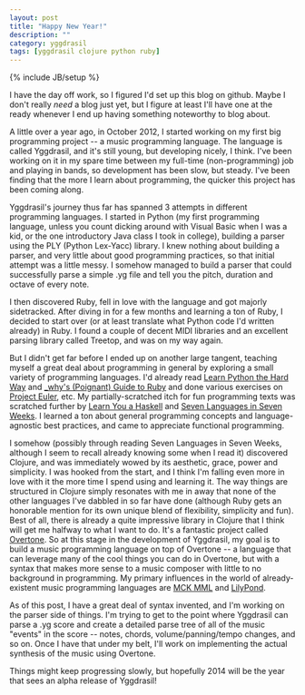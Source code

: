 ```yaml
---
layout: post
title: "Happy New Year!"
description: ""
category: yggdrasil
tags: [yggdrasil clojure python ruby]
---
```

{% include JB/setup %}

I have the day off work, so I figured I'd set up this blog on github. Maybe I don't really *need* a blog just yet, but I figure at least I'll have one at the ready whenever I end up having something noteworthy to blog about.

A little over a year ago, in October 2012, I started working on my first big programming project -- a music programming language. The language is called Yggdrasil, and it's still young, but developing nicely, I think. I've been working on it in my spare time between my full-time (non-programming) job and playing in bands, so development has been slow, but steady. I've been finding that the more I learn about programming, the quicker this project has been coming along.

Yggdrasil's journey thus far has spanned 3 attempts in different programming languages. I started in Python (my first programming language, unless you count dicking around with Visual Basic when I was a kid, or the one introductory Java class I took in college), building a parser using the PLY (Python Lex-Yacc) library. I knew nothing about building a parser, and very little about good programming practices, so that initial attempt was a little messy. I somehow managed to build a parser that could successfully parse a simple .yg file and tell you the pitch, duration and octave of every note.

I then discovered Ruby, fell in love with the language and got majorly sidetracked. After diving in for a few months and learning a ton of Ruby, I decided to start over (or at least translate what Python code I'd written already) in Ruby. I found a couple of decent MIDI libraries and an excellent parsing library called Treetop, and was on my way again.

But I didn't get far before I ended up on another large tangent, teaching myself a great deal about programming in general by exploring a small variety of programming languages. I'd already read [Learn Python the Hard Way][lpthw] and [_why's (Poignant) Guide to Ruby][wpgtr] and done various exercises on [Project Euler][euler], etc. My partially-scratched itch for fun programming texts was scratched further by [Learn You a Haskell][lyah] and [Seven Languages in Seven Weeks][7li7w]. I learned a ton about general programming concepts and language-agnostic best practices, and came to appreciate functional programming. 

I somehow (possibly through reading Seven Languages in Seven Weeks, although I seem to recall already knowing some when I read it) discovered Clojure, and was immediately wowed by its aesthetic, grace, power and simplicity. I was hooked from the start, and I think I'm falling even more in love with it the more time I spend using and learning it. The way things are structured in Clojure simply resonates with me in away that none of the other languages I've dabbled in so far have done (although Ruby gets an honorable mention for its own unique blend of flexibility, simplicity and fun). Best of all, there is already a quite impressive library in Clojure that I think will get me halfway to what I want to do. It's a fantastic project called [Overtone][overtone]. So at this stage in the development of Yggdrasil, my goal is to build a music programming language on top of Overtone -- a language that can leverage many of the cool things you can do in Overtone, but with a syntax that makes more sense to a music composer with little to no background in programming. My primary influences in the world of already-existent music programming languages are [MCK MML][mml] and [LilyPond][lilypond]. 

As of this post, I have a great deal of syntax invented, and I'm working on the parser side of things. I'm trying to get to the point where Yggdrasil can parse a .yg score and create a detailed parse tree of all of the music "events" in the score -- notes, chords, volume/panning/tempo changes, and so on. Once I have that under my belt, I'll work on implementing the actual synthesis of the music using Overtone.

Things might keep progressing slowly, but hopefully 2014 will be the year that sees an alpha release of Yggdrasil!

[lpthw]: http://learnpythonthehardway.org
[wpgtr]: http://mislav.uniqpath.com/poignant-guide
[euler]: http://www.projecteuler.net
[lyah]: http://learnyouahaskell.com
[7li7w]: http://pragprog.com/book/btlang/seven-languages-in-seven-weeks
[overtone]: http://overtone.github.io
[mml]: http://www.nullsleep.com/treasure/mck_guide
[lilypond]: http://www.lilypond.org
